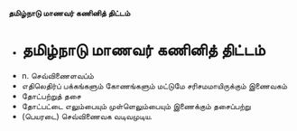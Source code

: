 **தமிழ்நாடு மாணவர் கணினித் திட்டம்**
- # தமிழ்நாடு மாணவர் கணினித் திட்டம்
- n. செவ்விணைளவப்ம்
- எதிலெதிர்ப் பக்கங்களும் கோணங்களும் மட்டுமே சரிசமமாயிருக்கும் இணைவகம்
- தோட்பற்றுத் தசை
- தோட்பட்டை எலும்பையும் முள்ளெலும்பையும் இணைக்கும் தசைப்பற்று
- (பெயரடை) செவ்விணைவக வடிவமுடிய.

